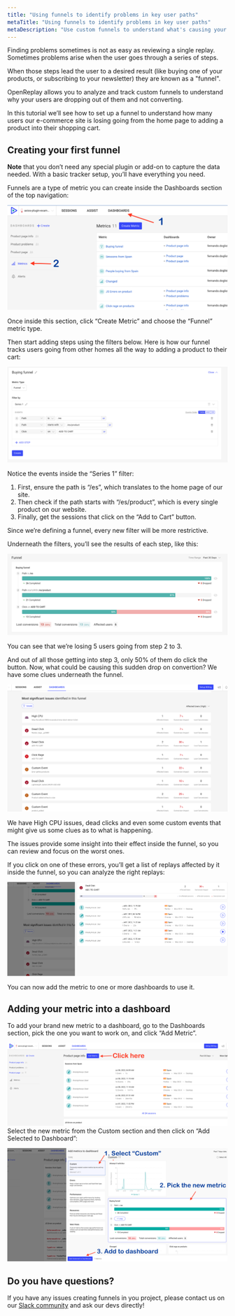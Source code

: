 ```yaml
---
title: "Using funnels to identify problems in key user paths"
metaTitle: "Using funnels to identify problems in key user paths"
metaDescription: "Use custom funnels to understand what's causing your conversion issues"
---
```

Finding problems sometimes is not as easy as reviewing a single replay. Sometimes problems arise when the user goes through a series of steps.

When those steps lead the user to a desired result (like buying one of your products, or subscribing to your newsletter) they are known as a "funnel".

OpenReplay allows you to analyze and track custom funnels to understand why your users are dropping out of them and not converting.

In this tutorial we’ll see how to set up a funnel to understand how many users our e-commerce site is losing going from the home page to adding a product into their shopping cart.

## Creating your first funnel

**Note** that you don’t need any special plugin or add-on to capture the data needed. With a basic tracker setup, you’ll have everything you need.

Funnels are a type of metric you can create inside the Dashboards section of the top navigation:

![Finding the metrics section](./images/funnels/getting-to-metrics.png)

Once inside this section, click “Create Metric” and choose the “Funnel” metric type.

Then start adding steps using the filters below. Here is how our funnel tracks users going from other homes all the way to adding a product to their cart:

![Filters for creating a funnel](./images/funnels/funnel-filters.png)

Notice the events inside the “Series 1” filter:

1. First, ensure the path is “/es”, which  translates to the home page of our site.
2. Then check if the path starts with “/es/product”, which is every single product on our website.
3. Finally, get the sessions that click on the “Add to Cart” button.

Since we’re defining a funnel, every new filter will be more restrictive.

Underneath the filters, you’ll see the results of each step, like this:

![The funnel visually represented](./images/funnels/funnel-visual.png)

You can see that we’re losing 5 users going from step 2 to 3.

And out of all those getting into step 3, only 50% of them do click the button. Now, what could be causing this sudden drop on convertion? We have some clues underneath the funnel.

![Errors inside the funnel](./images/funnels/funnel-errors.png)

We have High CPU issues, dead clicks and even some custom events that might give us some clues as to what is happening.

The issues provide some insight into their effect inside the funnel, so you can review and focus on the worst ones.

If you click on one of these errors, you’ll get a list of replays affected by it inside the funnel, so you can analyze the right replays:

![Details inside a funnel error](./images/funnels/funnel-details.png)

You can now add the metric to one or more dashboards to use it.

## Adding your metric into a dashboard

To add your brand new metric to a dashboard, go to the Dashboards section, pick the one you want to work on, and click “Add Metric”.


![Adding a metric](./images/funnels/add-metric-button.png)
Select the new metric from the Custom section and then click on “Add Selected to Dashboard”:

![Adding the metric to the dashboard](./images/funnels/adding-metric-to-dashboard.png)

## Do you have questions?

If you have any issues creating funnels in you project, please contact us on our [Slack community](https://slack.openreplay.com/) and ask our devs directly!